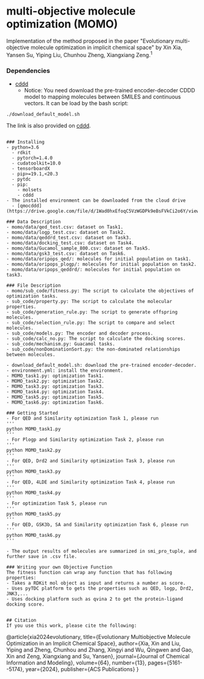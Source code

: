 # multi-objective molecule optimization (MOMO)

Implementation of the method proposed in the paper "Evolutionary multi-objective molecule optimization in implicit chemical space" by Xin Xia, Yansen Su, Yiping Liu, Chunhou Zheng, Xiangxiang Zeng.<sup>1</sup>

### Dependencies
- [cddd](https://github.com/jrwnter/cddd)
  - Notice: You need download the pre-trained encoder-decoder CDDD model to mapping molecules between SMILES and continuous vectors. It can be load by the bash script:
```
./download_default_model.sh
```
The link is also provided on [cddd](https://drive.google.com/file/d/1ccJEclD1dxTNTUswUvIVygqRQSawUCnJ/view?usp=sharing). 
```

### Installing
- python=3.6
  - rdkit
  - pytorch=1.4.0
  - cudatoolkit=10.0
  - tensorboardX
  - pip>=19.1,<20.3
  - pytdc
  - pip:
    - molsets
    - cddd
- The installed environment can be downloaded from the cloud drive
  - [qmocddd](https://drive.google.com/file/d/1Wad0hxEfoqC5VzWGDPk9eBsFVkCi2o6Y/view?

### Data Description
- momo/data/qed_test.csv: dataset on Task1.
- momo/data/logp_test.csv: dataset on Task2.
- momo/data/qeddrd_test.csv: dataset on Task3.
- momo/data/docking_test.csv: dataset on Task4.
- momo/data/Gucamol_sample_800.csv: dataset on Task5.
- momo/data/gsk3_test.csv: dataset on Task6.
- momo/data/oripops_qed/: molecules for initial population on task1.
- momo/data/oripops_plogp/: molecules for initial population on task2.
- momo/data/oripops_qeddrd/: molecules for initial population on task3.

### File Description
- momo/sub_code/fitness.py: The script to calculate the objectives of optimization tasks.
- sub_code/property.py: The script to calculate the molecular properties.
- sub_code/generation_rule.py: The script to generate offspring molecules.
- sub_code/selection_rule.py: The script to compare and select molecules.
- sub_code/models.py: The encoder and decoder process.
- sub_code/calc_no.py: The script to calculate the docking scores.
- sub_code/mechanism.py: Guacamol tasks.
- sub_code/nonDominationSort.py: the non-dominated relationships between molecules.

- download_default_model.sh: download the pre-trained encoder-decoder.
- environment.yml: install the environment.
- MOMO_task1.py: optimization Task1. 
- MOMO_task2.py: optimization Task2. 
- MOMO_task3.py: optimization Task3. 
- MOMO_task4.py: optimization Task4.
- MOMO_task5.py: optimization Task5. 
- MOMO_task6.py: optimization Task6.

### Getting Started
- For QED and Similarity optimization Task 1, please run
'''
python MOMO_task1.py
'''
- For Plogp and Similarity optimization Task 2, please run
'''
python MOMO_task2.py
'''
- For QED, Drd2 and Similarity optimization Task 3, please run
'''
python MOMO_task3.py
'''
- For QED, 4LDE and Similarity optimization Task 4, please run
'''
python MOMO_task4.py
'''
- For optimization Task 5, please run 
'''
python MOMO_task5.py
'''
- For QED, GSK3b, SA and Similarity optimization Task 6, please run
'''
python MOMO_task6.py
'''

- The output results of molecules are summarized in smi_pro_tuple, and further save in .csv file.

### Writing your own Objective Function
The fitness function can wrap any function that has following properties:
- Takes a RDKit mol object as input and returns a number as score.
- Uses pyTDC platform to gets the properties such as QED, logp, Drd2, JNK3,...
- Uses docking platform such as qvina 2 to get the protein-ligand docking score.


## Citation
If you use this work, please cite the following:
```
@article{xia2024evolutionary,
  title={Evolutionary Multiobjective Molecule Optimization in an Implicit Chemical Space},
  author={Xia, Xin and Liu, Yiping and Zheng, Chunhou and Zhang, Xingyi and Wu, Qingwen and Gao, Xin and Zeng, Xiangxiang and Su, Yansen},
  journal={Journal of Chemical Information and Modeling},
  volume={64},
  number={13},
  pages={5161--5174},
  year={2024},
  publisher={ACS Publications}
}
```
